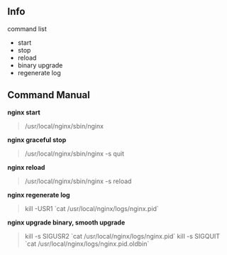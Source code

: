 ## Info
command list 
- start
- stop
- reload
- binary upgrade
- regenerate log

## Command Manual

**nginx start**

> /usr/local/nginx/sbin/nginx 

**nginx graceful stop**

> /usr/local/nginx/sbin/nginx -s quit 

**nginx reload**

> /usr/local/nginx/sbin/nginx -s reload 

**nginx regenerate log**

> kill -USR1 \`cat /usr/local/nginx/logs/nginx.pid\` 

**nginx upgrade binary, smooth upgrade**

> kill -s SIGUSR2 \`cat /usr/local/nginx/logs/nginx.pid\` 
> kill -s SIGQUIT \`cat /usr/local/nginx/logs/nginx.pid.oldbin\`
